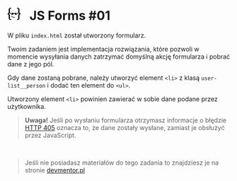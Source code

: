 # ![](../assets/img/logo-readme2.jpg) &nbsp; JS Forms #01

W pliku `index.html` został utworzony formularz.

Twoim zadaniem jest implementacja rozwiązania, które pozwoli w momencie wysyłania danych zatrzymać domyślną akcję formularza i pobrać dane z jego pól.

Gdy dane zostaną pobrane, należy utworzyć element `<li>` z klasą `user-list__person` i dodać ten element do `<ul>`.

Utworzony element `<li>` powinien zawierać w sobie dane podane przez użytkownika.

> **Uwaga!** Jeśli po wysłaniu formularza otrzymasz informacje o błędzie [HTTP 405](https://developer.mozilla.org/en-US/docs/Web/HTTP/Status/405) oznacza to, że dane zostały wysłane, zamiast je obsłużyć przez JavaScript.

&nbsp;

> Jeśli nie posiadasz materiałów do tego zadania to znajdziesz je na stronie [devmentor.pl](https://devmentor.pl)